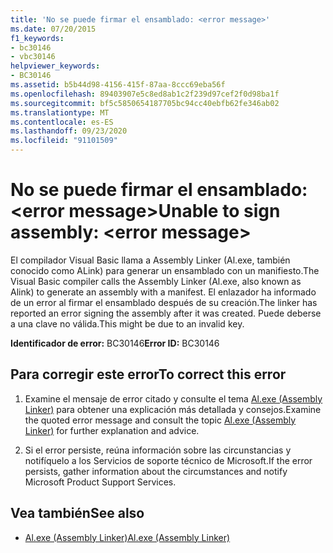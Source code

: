 ```yaml
---
title: 'No se puede firmar el ensamblado: <error message>'
ms.date: 07/20/2015
f1_keywords:
- bc30146
- vbc30146
helpviewer_keywords:
- BC30146
ms.assetid: b5b44d98-4156-415f-87aa-8ccc69eba56f
ms.openlocfilehash: 89403907e5c8ed8ab1c2f239d97cef2f0d98ba1f
ms.sourcegitcommit: bf5c5850654187705bc94cc40ebfb62fe346ab02
ms.translationtype: MT
ms.contentlocale: es-ES
ms.lasthandoff: 09/23/2020
ms.locfileid: "91101509"
---
```

# <a name="unable-to-sign-assembly-error-message"></a><span data-ttu-id="730a0-102">No se puede firmar el ensamblado: \<error message></span><span class="sxs-lookup"><span data-stu-id="730a0-102">Unable to sign assembly: \<error message></span></span>

<span data-ttu-id="730a0-103">El compilador Visual Basic llama a Assembly Linker (Al.exe, también conocido como ALink) para generar un ensamblado con un manifiesto.</span><span class="sxs-lookup"><span data-stu-id="730a0-103">The Visual Basic compiler calls the Assembly Linker (Al.exe, also known as Alink) to generate an assembly with a manifest.</span></span> <span data-ttu-id="730a0-104">El enlazador ha informado de un error al firmar el ensamblado después de su creación.</span><span class="sxs-lookup"><span data-stu-id="730a0-104">The linker has reported an error signing the assembly after it was created.</span></span> <span data-ttu-id="730a0-105">Puede deberse a una clave no válida.</span><span class="sxs-lookup"><span data-stu-id="730a0-105">This might be due to an invalid key.</span></span>  
  
 <span data-ttu-id="730a0-106">**Identificador de error:** BC30146</span><span class="sxs-lookup"><span data-stu-id="730a0-106">**Error ID:** BC30146</span></span>  
  
## <a name="to-correct-this-error"></a><span data-ttu-id="730a0-107">Para corregir este error</span><span class="sxs-lookup"><span data-stu-id="730a0-107">To correct this error</span></span>  
  
1. <span data-ttu-id="730a0-108">Examine el mensaje de error citado y consulte el tema  [Al.exe (Assembly Linker)](../../framework/tools/al-exe-assembly-linker.md) para obtener una explicación más detallada y consejos.</span><span class="sxs-lookup"><span data-stu-id="730a0-108">Examine the quoted error message and consult the topic  [Al.exe (Assembly Linker)](../../framework/tools/al-exe-assembly-linker.md) for further explanation and advice.</span></span>  
  
2. <span data-ttu-id="730a0-109">Si el error persiste, reúna información sobre las circunstancias y notifíquelo a los Servicios de soporte técnico de Microsoft.</span><span class="sxs-lookup"><span data-stu-id="730a0-109">If the error persists, gather information about the circumstances and notify Microsoft Product Support Services.</span></span>  
  
## <a name="see-also"></a><span data-ttu-id="730a0-110">Vea también</span><span class="sxs-lookup"><span data-stu-id="730a0-110">See also</span></span>

- [<span data-ttu-id="730a0-111">Al.exe (Assembly Linker)</span><span class="sxs-lookup"><span data-stu-id="730a0-111">Al.exe (Assembly Linker)</span></span>](../../framework/tools/al-exe-assembly-linker.md)
